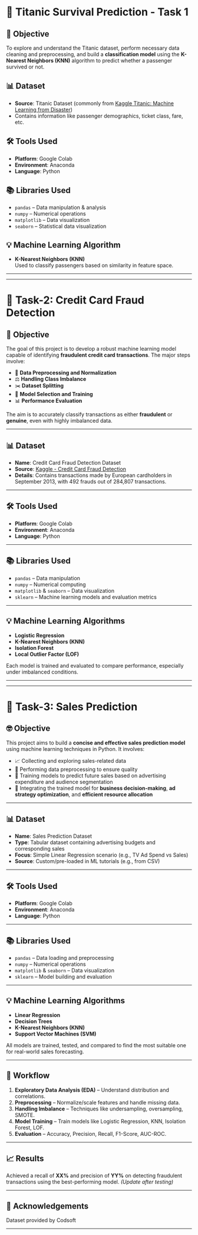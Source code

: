 # 🚢 Titanic Survival Prediction - Task 1

## 🧐 Objective
To explore and understand the Titanic dataset, perform necessary data cleaning and preprocessing, and build a **classification model** using the **K-Nearest Neighbors (KNN)** algorithm to predict whether a passenger survived or not.

## 📊 Dataset
- **Source**: Titanic Dataset (commonly from [Kaggle Titanic: Machine Learning from Disaster](https://www.kaggle.com/c/titanic))
- Contains information like passenger demographics, ticket class, fare, etc.

## 🛠 Tools Used
- **Platform**: Google Colab  
- **Environment**: Anaconda  
- **Language**: Python  

## 📚 Libraries Used
- `pandas` – Data manipulation & analysis  
- `numpy` – Numerical operations  
- `matplotlib` – Data visualization  
- `seaborn` – Statistical data visualization  

## 💡 Machine Learning Algorithm
- **K-Nearest Neighbors (KNN)**  
  Used to classify passengers based on similarity in feature space.

---
---


# 🤖 Task-2: Credit Card Fraud Detection

## 🧐 Objective
The goal of this project is to develop a robust machine learning model capable of identifying **fraudulent credit card transactions**. The major steps involve:

- 🔄 **Data Preprocessing and Normalization**  
- ⚖️ **Handling Class Imbalance**  
- ✂️ **Dataset Splitting**  
- 🧠 **Model Selection and Training**  
- 📊 **Performance Evaluation**

The aim is to accurately classify transactions as either **fraudulent** or **genuine**, even with highly imbalanced data.

---

## 📊 Dataset
- **Name**: Credit Card Fraud Detection Dataset  
- **Source**: [Kaggle - Credit Card Fraud Detection](https://www.kaggle.com/datasets/mlg-ulb/creditcardfraud)  
- **Details**: Contains transactions made by European cardholders in September 2013, with 492 frauds out of 284,807 transactions.

---

## 🛠 Tools Used
- **Platform**: Google Colab  
- **Environment**: Anaconda  
- **Language**: Python  

---

## 📚 Libraries Used
- `pandas` – Data manipulation  
- `numpy` – Numerical computing  
- `matplotlib` & `seaborn` – Data visualization  
- `sklearn` – Machine learning models and evaluation metrics  

---

## 💡 Machine Learning Algorithms
- **Logistic Regression**
- **K-Nearest Neighbors (KNN)**
- **Isolation Forest**
- **Local Outlier Factor (LOF)**

Each model is trained and evaluated to compare performance, especially under imbalanced conditions.

---    
---


# 📑 Task-3: Sales Prediction

## 🤓 Objective
This project aims to build a **concise and effective sales prediction model** using machine learning techniques in Python. It involves:

- 📈 Collecting and exploring sales-related data  
- 🧹 Performing data preprocessing to ensure quality  
- 🧠 Training models to predict future sales based on advertising expenditure and audience segmentation  
- 🧩 Integrating the trained model for **business decision-making**, **ad strategy optimization**, and **efficient resource allocation**

---

## 📊 Dataset
- **Name**: Sales Prediction Dataset  
- **Type**: Tabular dataset containing advertising budgets and corresponding sales  
- **Focus**: Simple Linear Regression scenario (e.g., TV Ad Spend vs Sales)  
- **Source**: Custom/pre-loaded in ML tutorials (e.g., from CSV)

---

## 🛠 Tools Used
- **Platform**: Google Colab  
- **Environment**: Anaconda  
- **Language**: Python  

---

## 📚 Libraries Used
- `pandas` – Data loading and preprocessing  
- `numpy` – Numerical operations  
- `matplotlib` & `seaborn` – Data visualization  
- `sklearn` – Model building and evaluation  

---

## 💡 Machine Learning Algorithms
- **Linear Regression**  
- **Decision Trees**  
- **K-Nearest Neighbors (KNN)**  
- **Support Vector Machines (SVM)**  

All models are trained, tested, and compared to find the most suitable one for real-world sales forecasting.

---

## 🚀 Workflow
1. **Exploratory Data Analysis (EDA)** – Understand distribution and correlations.
2. **Preprocessing** – Normalize/scale features and handle missing data.
3. **Handling Imbalance** – Techniques like undersampling, oversampling, SMOTE.
4. **Model Training** – Train models like Logistic Regression, KNN, Isolation Forest, LOF.
5. **Evaluation** – Accuracy, Precision, Recall, F1-Score, AUC-ROC.

---

## 📈 Results
Achieved a recall of **XX%** and precision of **YY%** on detecting fraudulent transactions using the best-performing model. *(Update after testing)*

---

## 🙌 Acknowledgements
Dataset provided by Codsoft

---


